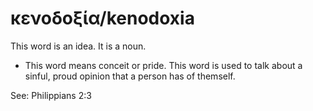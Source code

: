 # κενοδοξία/kenodoxia
This word is an idea. It is a noun.
* This word means conceit or pride. This word is used to talk about a sinful, proud opinion that a person has of themself.

See: Philippians 2:3
